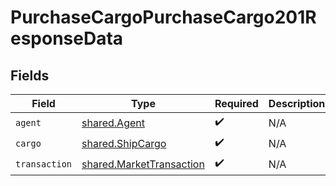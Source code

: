 # PurchaseCargoPurchaseCargo201ResponseData


## Fields

| Field                                                                | Type                                                                 | Required                                                             | Description                                                          |
| -------------------------------------------------------------------- | -------------------------------------------------------------------- | -------------------------------------------------------------------- | -------------------------------------------------------------------- |
| `agent`                                                              | [shared.Agent](../../models/shared/agent.md)                         | :heavy_check_mark:                                                   | N/A                                                                  |
| `cargo`                                                              | [shared.ShipCargo](../../models/shared/shipcargo.md)                 | :heavy_check_mark:                                                   | N/A                                                                  |
| `transaction`                                                        | [shared.MarketTransaction](../../models/shared/markettransaction.md) | :heavy_check_mark:                                                   | N/A                                                                  |